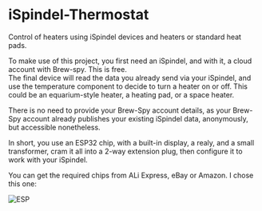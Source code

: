 # iSpindel-Thermostat
Control of heaters using iSpindel devices and heaters or standard heat pads.

To make use of this project, you first need an iSpindel, and with it, a cloud account with Brew-spy.  This is free.  
The final device will read the data you already send via your iSpindel, and use the temperature component to decide to
turn a heater on or off.  This could be an equarium-style heater, a heating pad, or a space heater.

There is no need to provide your Brew-Spy account details, as your Brew-Spy account already publishes your existing iSpindel data, anonymously, but 
accessible nonetheless.

In short, you use an ESP32 chip, with a built-in display, a realy, and a small transformer, cram it all into a 2-way extension plug, then configure it to work with your iSpindel.

You can get the required chips from ALi Express, eBay or Amazon.  I chose this one:

<picture>
 <source media="(prefers-color-scheme: dark)" srcset="esp.png">
 <source media="(prefers-color-scheme: light)" srcset="esp.png">
 <img alt="ESP" src="YOUR-DEFAULT-IMAGE">
</picture>

 
